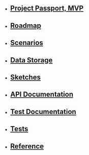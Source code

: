 
* ## [Project Passport, MVP](https://schstp.github.io/Theater-Platform/passport/table_of_contents)

* ## [Roadmap](https://schstp.github.io/Theater-Platform/roadmap/roadmap)

* ## [Scenarios](https://schstp.github.io/Theater-Platform/scenarios/table_of_contents)

* ## [Data Storage](https://schstp.github.io/Theater-Platform/datastorage/table_of_contents)

* ## [Sketches](https://schstp.github.io/Theater-Platform/sketches/table_of_contents)

* ## [API Documentation](https://schstp.github.io/Theater-Platform/api/table_of_contents)

* ## [Test Documentation](https://schstp.github.io/Theater-Platform//tests/tests_doc)

* ## [Tests](https://schstp.github.io/Theater-Platform/tests/tests)

* ## [Reference](https://schstp.github.io/Theater-Platform/reference/content)

